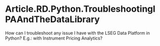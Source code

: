 # Article.RD.Python.TroubleshootingIPAAndTheDataLibrary
How can I troubleshoot any issue I have with the LSEG Data Platform in Python? E.g.: with Instrument Pricing Analytics?
